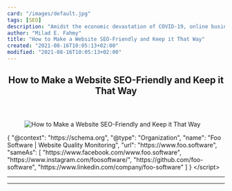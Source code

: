 ```yaml
---
card: "/images/default.jpg"
tags: [SEO]
description: "Amidst the economic devastation of COVID-19, online businesse"
author: "Milad E. Fahmy"
title: "How to Make a Website SEO-Friendly and Keep it That Way"
created: "2021-08-16T10:05:13+02:00"
modified: "2021-08-16T10:05:13+02:00"
---
```

<div class="site-wrapper">
<main id="site-main" class="site-main outer">
<div class="inner">
<article class="post-full post tag-seo tag-web-development tag-digital-marketing tag-marketing ">
<header class="post-full-header">
<h1 class="post-full-title">How to Make a Website SEO-Friendly and Keep it That Way</h1>
</header>
<figure class="post-full-image">
<picture>
<source media="(max-width: 700px)" sizes="1px" srcset="data:image/gif;base64,R0lGODlhAQABAIAAAAAAAP///yH5BAEAAAAALAAAAAABAAEAAAIBRAA7 1w">
<source media="(min-width: 701px)" sizes="(max-width: 800px) 400px,
(max-width: 1170px) 700px,
1400px" srcset="/news/content/images/size/w300/2020/04/park-pano.png 300w,
/news/content/images/size/w600/2020/04/park-pano.png 600w,
/news/content/images/size/w1000/2020/04/park-pano.png 1000w,
/news/content/images/size/w2000/2020/04/park-pano.png 2000w">
<img onerror="this.style.display='none'" src="/news/content/images/size/w2000/2020/04/park-pano.png" alt="How to Make a Website SEO-Friendly and Keep it That Way">
</picture>
</figure>
<section class="post-full-content">
<div class="post-content">
{
"@context": "https://schema.org",
"@type": "Organization",
"name": "Foo Software | Website Quality Monitoring",
"url": "https://www.foo.software",
"sameAs": [
"https://www.facebook.com/www.foo.software",
"https://www.instagram.com/foosoftware/",
"https://github.com/foo-software",
"https://www.linkedin.com/company/foo-software"
]
}
&lt;/script&gt;
</code></pre>
</div>
<hr>
<hr>
</section>
</article>
</div>
</main>
</div>
<!-- Google Tag Manager (noscript) -->
<!-- End Google Tag Manager (noscript) -->
